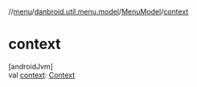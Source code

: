 //[menu](../../../index.md)/[danbroid.util.menu.model](../index.md)/[MenuModel](index.md)/[context](context.md)

# context

[androidJvm]\
val [context](context.md): [Context](https://developer.android.com/reference/kotlin/android/content/Context.html)
